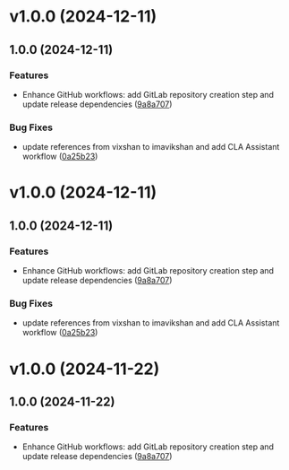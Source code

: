 # v1.0.0 (2024-12-11)



## 1.0.0 (2024-12-11)

### Features

* Enhance GitHub workflows: add GitLab repository creation step and update release dependencies ([9a8a707](https://github.com/iamvikshan/mochi/commit/9a8a707d409ebcd377c5254a99f4a68c2638dde0))

### Bug Fixes

* update references from vixshan to imavikshan and add CLA Assistant workflow ([0a25b23](https://github.com/iamvikshan/mochi/commit/0a25b230d9b319c55a7d8719ab5b514b0cd22270))

# v1.0.0 (2024-12-11)



## 1.0.0 (2024-12-11)

### Features

* Enhance GitHub workflows: add GitLab repository creation step and update release dependencies ([9a8a707](https://github.com/iamvikshan/mochi/commit/9a8a707d409ebcd377c5254a99f4a68c2638dde0))

### Bug Fixes

* update references from vixshan to imavikshan and add CLA Assistant workflow ([0a25b23](https://github.com/iamvikshan/mochi/commit/0a25b230d9b319c55a7d8719ab5b514b0cd22270))

# v1.0.0 (2024-11-22)

## 1.0.0 (2024-11-22)

### Features

- Enhance GitHub workflows: add GitLab repository creation step and update release dependencies
  ([9a8a707](https://github.com/imavikshan/mochi/commit/9a8a707d409ebcd377c5254a99f4a68c2638dde0))
